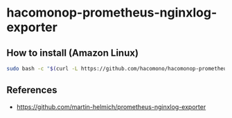 # hacomonop-prometheus-nginxlog-exporter

## How to install (Amazon Linux)

```sh
sudo bash -c "$(curl -L https://github.com/hacomono/hacomonop-prometheus-nginxlog-exporter/releases/download/v0.1.5/install.bash)"
```

## References

* https://github.com/martin-helmich/prometheus-nginxlog-exporter
